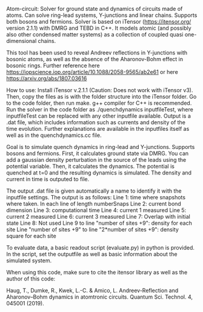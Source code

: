 Atom-circuit: Solver for ground state and dynamics of circuits made of atoms. Can solve ring-lead systems, Y-junctions and linear chains. Supports both bosons and fermions. Solver is based on iTensor (https://itensor.org/ version 2.1.1) with DMRG and TEBD in C++. It models atomic (and possibly also other condensed matter systems) as a collection of coupled quasi one-dimensional chains.

This tool has been used to reveal Andreev reflections in Y-junctions with bosonic atoms, as well as the absence of the Aharonov-Bohm effect in bosonic rings. Further reference here https://iopscience.iop.org/article/10.1088/2058-9565/ab2e61 or here https://arxiv.org/abs/1807.03616

How to use:
Install iTensor v.2.1.1 (Caution: Does not work with iTensor v3). Then, copy the files as is with the folder structure into the iTensor folder. 
Go to the code folder, then run make. g++ compiler for C++ is recommended. Run the solver in the code folder as ./quenchdynamics inputfileTest, where inputfileTest can be replaced with any other inputfile available. Output is a .dat file, which includes information such as currents and density of the time evolution.
Further explanations are available in the inputfiles itself as well as in the quenchdynamics.cc file.

Goal is to simulate quench dynamics in ring-lead and Y-junctions. Supports bosons and fermions.
First, it calculates ground state via DMRG. You can add a gaussian density perturbation in the source of the leads using the potential variable.
Then, it calculates the dynamics. The potential is quenched at t=0 and the resulting dynamics is simulated. The density and current in time is outputed to file.

The output .dat file is given automatically a name to identify it with the inputfile settings.
The output is as follows:
Line 1: time where snapshots where taken. In each line of length numberSnaps
Line 2: current bond dimension
Line 3: computational time
Line 4: current 1 measured
Line 5: current 2 measured
Line 6: current 3 measured
Line 7: Overlap with initial state
Line 8: Not used
Line 9 to line "number of sites +9": density for each site
Line "number of sites +9" to line "2*number of sites +9": density square for each site

To evaluate data, a basic readout script (evaluate.py) in python is provided. In the script, set the outputfile as well as basic information about the simulated system.

When using this code, make sure to cite the itensor library as well as the author of this code:

Haug, T., Dumke, R., Kwek, L.-C. & Amico, L. Andreev-Reflection and Aharonov–Bohm dynamics in atomtronic circuits. Quantum Sci. Technol. 4, 045001 (2019).
